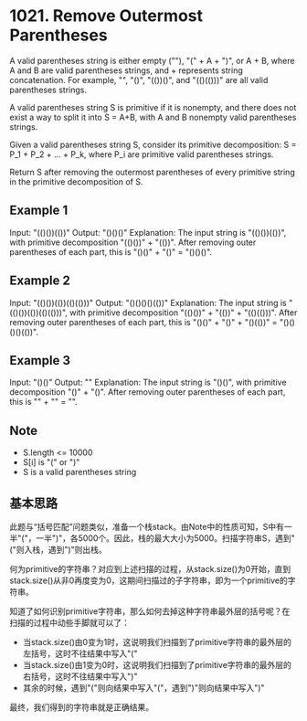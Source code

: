 # 1021. Remove Outermost Parentheses
A valid parentheses string is either empty (""), "(" + A + ")", or A + B, where A and B are valid parentheses strings, and + represents string concatenation.  For example, "", "()", "(())()", and "(()(()))" are all valid parentheses strings.

A valid parentheses string S is primitive if it is nonempty, and there does not exist a way to split it into S = A+B, with A and B nonempty valid parentheses strings.

Given a valid parentheses string S, consider its primitive decomposition: S = P_1 + P_2 + ... + P_k, where P_i are primitive valid parentheses strings.

Return S after removing the outermost parentheses of every primitive string in the primitive decomposition of S.

## Example 1
Input: "(()())(())"
Output: "()()()"
Explanation: 
The input string is "(()())(())", with primitive decomposition "(()())" + "(())".
After removing outer parentheses of each part, this is "()()" + "()" = "()()()".

## Example 2
Input: "(()())(())(()(()))"
Output: "()()()()(())"
Explanation: 
The input string is "(()())(())(()(()))", with primitive decomposition "(()())" + "(())" + "(()(()))".
After removing outer parentheses of each part, this is "()()" + "()" + "()(())" = "()()()()(())".

## Example 3
Input: "()()"
Output: ""
Explanation: 
The input string is "()()", with primitive decomposition "()" + "()".
After removing outer parentheses of each part, this is "" + "" = "".

## Note
* S.length <= 10000
* S[i] is "(" or ")"
* S is a valid parentheses string

## 基本思路
此题与“括号匹配”问题类似，准备一个栈stack。由Note中的性质可知，S中有一半"("，一半")"，各5000个。因此，栈的最大大小为5000。扫描字符串S，遇到"("则入栈，遇到")"则出栈。

何为primitive的字符串？对应到上述扫描的过程，从stack.size()为0开始，直到stack.size()从非0再度变为0，这期间扫描过的子字符串，即为一个primitive的字符串。

知道了如何识别primitive字符串，那么如何去掉这种字符串最外层的括号呢？在扫描的过程中动些手脚就可以了：

* 当stack.size()由0变为1时，这说明我们扫描到了primitive字符串的最外层的左括号，这时不往结果中写入"("
* 当stack.size()由1变为0时，这说明我们扫描到了primitive字符串的最外层的右括号，这时不往结果中写入")"
* 其余的时候，遇到"("则向结果中写入"("，遇到")"则向结果中写入")"

最终，我们得到的字符串就是正确结果。
